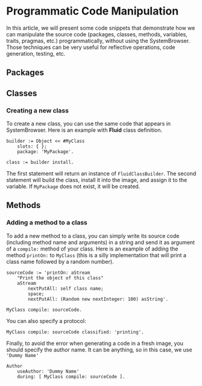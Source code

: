 # Programmatic Code Manipulation

In this article, we will present some code snippets that demonstrate how we can manipulate the source code (packages, classes, methods, variables, traits, pragmas, etc.) programmatically, without using the SystemBrowser. Those techniques can be very useful for reflective operations, code generation, testing, etc.

## Packages

## Classes

### Creating a new class

To create a new class, you can use the same code that appears in SystemBrowser. Here is an example with **Fluid** class definition.

```st
builder := Object << #MyClass	slots: { };	package: 'MyPackage'.	class := builder install.
```

The first statement will return an instance of `FluidClassBuilder`. The second statement will build the class, install it into the image, and assign it to the variable. If `MyPackage` does not exist, it will be created.

## Methods

### Adding a method to a class

To add a new method to a class, you can simply write its source code (including method name and arguments) in a string and send it as argument of a `compile:` method of your class. Here is an example of adding the method `printOn:` to `MyClass` (this is a silly implementation that will print a class name followed by a random number).

```st
sourceCode := 'printOn: aStream	"Print the object of this class"	aStream	    nextPutAll: self class name;	    space;	    nextPutAll: (Random new nextInteger: 100) asString'.

MyClass compile: sourceCode.
```

You can also specify a protocol:

```st
MyClass compile: sourceCode classified: 'printing'.
```

Finally, to avoid the error when generating a code in a fresh image, you should specify the author name. It can be anything, so in this case, we use `'Dummy Name'`

```st
Author 
    useAuthor: 'Dummy Name'
    during: [ MyClass compile: sourceCode ].
```